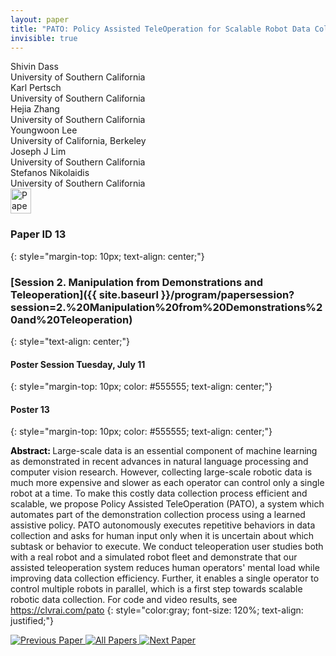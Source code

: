```yaml
---
layout: paper
title: "PATO: Policy Assisted TeleOperation for Scalable Robot Data Collection"
invisible: true
---
```

<div class="paper-authors">
<div class="paper-author-box">
    <div class="paper-author-name">Shivin Dass</div>
    <div class="paper-author-uni">University of Southern California</div>
</div>
<div class="paper-author-box">
    <div class="paper-author-name">Karl Pertsch</div>
    <div class="paper-author-uni">University of Southern California</div>
</div>
<div class="paper-author-box">
    <div class="paper-author-name">Hejia Zhang</div>
    <div class="paper-author-uni">University of Southern California</div>
</div>
<div class="paper-author-box">
    <div class="paper-author-name">Youngwoon Lee</div>
    <div class="paper-author-uni">University of California, Berkeley</div>
</div>
<div class="paper-author-box">
    <div class="paper-author-name">Joseph J Lim</div>
    <div class="paper-author-uni">University of Southern California</div>
</div>
<div class="paper-author-box">
    <div class="paper-author-name">Stefanos Nikolaidis</div>
    <div class="paper-author-uni">University of Southern California</div>
</div>

</div><div class="paper-pdf">
<div> <a href="http://www.roboticsproceedings.org/rss19/p013.pdf"><img src="{{ site.baseurl }}/images/paper_link.png" alt="Paper Website" width = "33"  height = "40"/></a> </div>
</div>

### Paper ID 13
{: style="margin-top: 10px; text-align: center;"}

### [Session 2. Manipulation from Demonstrations and Teleoperation]({{ site.baseurl }}/program/papersession?session=2.%20Manipulation%20from%20Demonstrations%20and%20Teleoperation)
{: style="text-align: center;"}

#### Poster Session Tuesday, July 11
{: style="margin-top: 10px; color: #555555; text-align: center;"}

#### Poster 13
{: style="margin-top: 10px; color: #555555; text-align: center;"}

<b style="color: black;">Abstract: </b>Large-scale data is an essential component of machine learning as demonstrated in recent advances in natural language processing and computer vision research. However, collecting large-scale robotic data is much more expensive and slower as each operator can control only a single robot at a time. To make this costly data collection process efficient and scalable, we propose Policy Assisted TeleOperation (PATO), a system which automates part of the demonstration collection process using a learned assistive policy. PATO autonomously executes repetitive behaviors in data collection and asks for human input only when it is uncertain about which subtask or behavior to execute. We conduct teleoperation user studies both with a real robot and a simulated robot fleet and demonstrate that our assisted teleoperation system reduces human operators' mental load while improving data collection efficiency. Further, it enables a single operator to control multiple robots in parallel, which is a first step towards scalable robotic data collection. For code and video results, see https://clvrai.com/pato
{: style="color:gray; font-size: 120%; text-align: justified;"}


<div class="paper-menu">
<a href="{{ site.baseurl }}/program/papers/012/"> <img src="{{ site.baseurl }}/images/previous_paper_icon.png" alt="Previous Paper" title="Previous Paper"/> </a>
<a href="{{ site.baseurl }}/program/papers"><img src="{{ site.baseurl }}/images/overview_icon.png" alt="All Papers" title="All Papers"/> </a>
<a href="{{ site.baseurl }}/program/papers/014/"> <img src="{{ site.baseurl }}/images/next_paper_icon.png" alt="Next Paper" title="Next Paper"/> </a>

</div>
